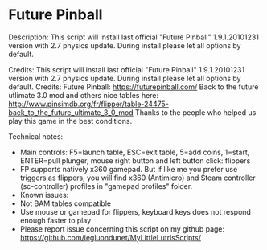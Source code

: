 # Future Pinball

Description:
This script will install last official "Future Pinball"  1.9.1.20101231 version with 2.7 physics update.
During install please let all options by default.

Credits:
This script will install last official "Future Pinball"  1.9.1.20101231 version with 2.7 physics update.
During install please let all options by default.
Credits:
Future Pinball: https://futurepinball.com/
Back to the future utlimate 3.0 mod and others nice tables here: http://www.pinsimdb.org/fr/flipper/table-24475-back_to_the_future_ultimate_3_0_mod
Thanks to the people who helped us play this game in the best conditions.

Technical notes:
- Main controls: F5=launch table, ESC=exit table, 5=add coins, 1=start, ENTER=pull plunger, mouse right button and left button click: flippers
- FP supports natively x360 gamepad. But if like me you prefer use triggers as flippers, you will find x360 (Antimicro) and Steam controller (sc-controller) profiles in "gamepad profiles" folder.
- Known issues:
- Not BAM tables compatible
- Use mouse or gamepad for flippers, keyboard keys does not respond enough faster to play
- Please report issue concerning this script on my github page:
https://github.com/legluondunet/MyLittleLutrisScripts/

